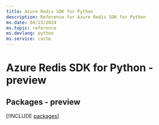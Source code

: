 ```yaml
---
title: Azure Redis SDK for Python
description: Reference for Azure Redis SDK for Python
ms.date: 04/23/2024
ms.topic: reference
ms.devlang: python
ms.service: cache
---
```

# Azure Redis SDK for Python - preview
## Packages - preview
[!INCLUDE [packages](redis-index.md)]